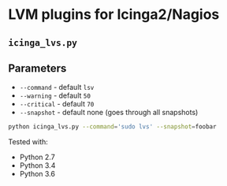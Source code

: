 # LVM plugins for Icinga2/Nagios

## `icinga_lvs.py`

## Parameters

- `--command` - default `lsv`
- `--warning` - default `50`
- `--critical` - default `70`
- `--snapshot` - default none (goes through all snapshots)

```sh
python icinga_lvs.py --command='sudo lvs' --snapshot=foobar
```

Tested with:

- Python 2.7
- Python 3.4
- Python 3.6